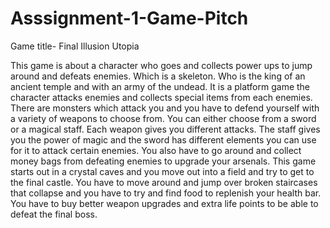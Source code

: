 # Asssignment-1-Game-Pitch
Game title- Final Illusion Utopia

This game is about a character who goes and collects power ups to jump around and defeats enemies.
Which is a skeleton. Who is the king of an ancient temple and with an army of the undead.
It is a platform game the character attacks enemies and collects special items from each enemies. 
There are monsters which attack you and you have to defend yourself with a variety of weapons to choose from. 
You can either choose from a sword or a magical staff. Each weapon gives you different attacks. 
The staff gives you the power of magic and the sword has different elements you can use for it to attack certain enemies.
You also have to go around and collect money bags from defeating enemies to upgrade your arsenals. 
This game starts out in a crystal caves and you move out into a field and try to get to the final castle. 
You have to move around and jump over broken staircases that collapse and you have to try and find food to replenish your health bar. 
You have to buy better weapon upgrades and extra life points to be able to defeat the final boss.
